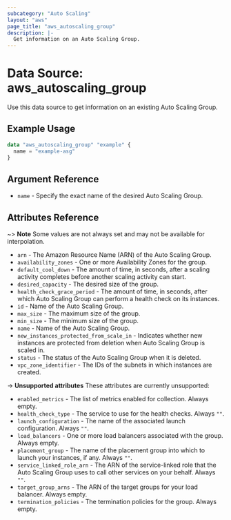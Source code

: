 ```yaml
---
subcategory: "Auto Scaling"
layout: "aws"
page_title: "aws_autoscaling_group"
description: |-
  Get information on an Auto Scaling Group.
---
```


# Data Source: aws_autoscaling_group

Use this data source to get information on an existing Auto Scaling Group.

## Example Usage

```terraform
data "aws_autoscaling_group" "example" {
  name = "example-asg"
}
```

## Argument Reference

* `name` - Specify the exact name of the desired Auto Scaling Group.

## Attributes Reference

~> **Note** Some values are not always set and may not be available for interpolation.

* `arn` - The Amazon Resource Name (ARN) of the Auto Scaling Group.
* `availability_zones` - One or more Availability Zones for the group.
* `default_cool_down` - The amount of time, in seconds, after a scaling activity completes before another scaling activity can start.
* `desired_capacity` - The desired size of the group.
* `health_check_grace_period` - The amount of time, in seconds, after which Auto Scaling Group can perform a health check on its instances.
* `id` - Name of the Auto Scaling Group.
* `max_size` - The maximum size of the group.
* `min_size` - The minimum size of the group.
* `name` - Name of the Auto Scaling Group.
* `new_instances_protected_from_scale_in` - Indicates whether new instances are protected from deletion when Auto Scaling Group is scaled in.
* `status` -  The status of the Auto Scaling Group when it is deleted.
* `vpc_zone_identifier` - The IDs of the subnets in which instances are created.

->  **Unsupported attributes**
These attributes are currently unsupported:

* `enabled_metrics` - The list of metrics enabled for collection. Always empty.
* `health_check_type` - The service to use for the health checks. Always `""`.
* `launch_configuration` - The name of the associated launch configuration. Always `""`.
* `load_balancers` - One or more load balancers associated with the group. Always empty.
* `placement_group` - The name of the placement group into which to launch your instances, if any. Always `""`.
* `service_linked_role_arn` - The ARN of the service-linked role that the Auto Scaling Group uses to call other services on your behalf. Always `""`.
* `target_group_arns` - The ARN of the target groups for your load balancer. Always empty.
* `termination_policies` - The termination policies for the group. Always empty.
